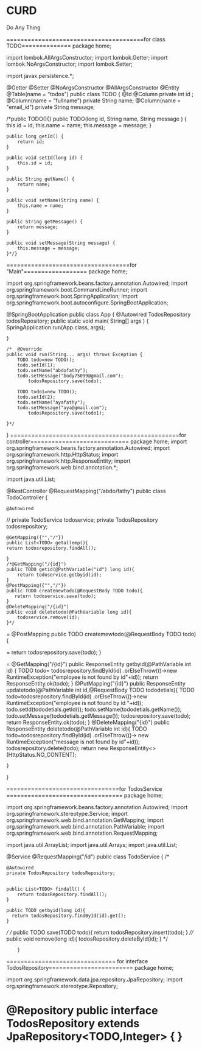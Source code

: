 # CURD
Do Any Thing 

=======================================for class TODO==============
package home;

import lombok.AllArgsConstructor;
import lombok.Getter;
import lombok.NoArgsConstructor;
import lombok.Setter;

import javax.persistence.*;

@Getter
@Setter
@NoArgsConstructor
@AllArgsConstructor
@Entity
@Table(name = "todos")
public class TODO {
    @Id
    @Column
    private int id ;
    @Column(name = "fullname")
    private String name;
    @Column(name = "email_id")
    private String message;




/*public TODO(){}
    public TODO(long id, String name, String message ) {
        this.id = id;
        this.name = name;
        this.message = message;
    }

    public long getId() {
        return id;
    }

    public void setId(long id) {
        this.id = id;
    }

    public String getName() {
        return name;
    }

    public void setName(String name) {
        this.name = name;
    }

    public String getMessage() {
        return message;
    }

    public void setMessage(String message) {
        this.message = message;
    }*/}



===================================for   "Main"==================
package home;

import org.springframework.beans.factory.annotation.Autowired;
import org.springframework.boot.CommandLineRunner;
import org.springframework.boot.SpringApplication;
import org.springframework.boot.autoconfigure.SpringBootApplication;

@SpringBootApplication
public class App  {
    @Autowired
    TodosRepository todosRepository;
    public static void main( String[] args )
    {
        SpringApplication.run(App.class, args);

    }

    /*	@Override
	public void run(String... args) throws Exception {
		TODO todo=new TODO();
		todo.setId(1);
		todo.setName("abdofathy");
		todo.setMessage("body75099@gmail.com");
            todosRepository.save(todo);

		TODO todo1=new TODO();
		todo.setId(2);
		todo.setName("ayafathy");
		todo.setMessage("aya@gmail.com");
            todosRepository.save(todo1);

	}*/
}
================================================for controller============================
package home;
import org.springframework.beans.factory.annotation.Autowired;
import org.springframework.http.HttpStatus;
import org.springframework.http.ResponseEntity;
import org.springframework.web.bind.annotation.*;

import java.util.List;

@RestController
@RequestMapping("/abdo/fathy")
public class TodoController {

    @Autowired
   // private TodoService todoservice;
private TodosRepository todosrepository;

    @GetMapping({"","/"})
    public List<TODO> getallemp(){
    return todosrepository.findAll();

    }
    /*@GetMapping("/{id}")
    public TODO getid(@PathVariable("id") long id){
        return todoservice.getbyid(id);
    }
    @PostMapping({"","/"})
    public TODO createnewtodo(@RequestBody TODO todo){
       return todoservice.save(todo);
    }
    @DeleteMapping("/{id}")
    public void deletetodo(@PathVariable long id){
        todoservice.remove(id);
    }*/
=
    @PostMapping
    public TODO createmewtodo(@RequestBody TODO todo){

 =       return todosrepository.save(todo);
    }

=
    @GetMapping("/{id}")
    public ResponseEntity<TODO> getbyid(@PathVariable int id)
    {
        TODO todo= todosrepository.findById(id)
                .orElseThrow(()->new RuntimeException("employee is not found by id"+id));
        return ResponseEntity.ok(todo);
    }
    @PutMapping("{id}")
    public ResponseEntity<TODO> updatetodo(@PathVariable int id,@RequestBody TODO tododetials){
        TODO todo=todosrepository.findById(id)
                .orElseThrow(()->new RuntimeException("employee is not found by id "+id));
        todo.setId(tododetials.getId());
        todo.setName(tododetials.getName());
        todo.setMessage(tododetials.getMessage());
         todosrepository.save(todo);
         return ResponseEntity.ok(todo);
    }
    @DeleteMapping("{id}")
    public ResponseEntity<TODO> deletetodo(@PathVariable int id){
        TODO todo=todosrepository.findById(id)
                .orElseThrow(()-> new RuntimeException("message is not found by id"+id));
        todosrepository.delete(todo);
    return new ResponseEntity<>(HttpStatus.NO_CONTENT);

    }

}

================================for TodosService =================================
package home;

import org.springframework.beans.factory.annotation.Autowired;
import org.springframework.stereotype.Service;
import org.springframework.web.bind.annotation.GetMapping;
import org.springframework.web.bind.annotation.PathVariable;
import org.springframework.web.bind.annotation.RequestMapping;

import java.util.ArrayList;
import java.util.Arrays;
import java.util.List;

@Service
@RequestMapping("/id")
public class TodoService {
/*


    @Autowired
    private TodosRepository todosRepository;


    public List<TODO> findall() {
        return todosRepository.findAll();
    }

    public TODO getbyid(long id){
      return todosRepository.findById(id).get();
    }
   */
/* public TODO save(TODO todo){
        return todosRepository.insert(todo);
    }
   *//*
 public void remove(long id){
     todosRepository.deleteById(id);   }
*/

        }
=============================== for interface TodosRepository========================
package home;

import org.springframework.data.jpa.repository.JpaRepository;
import org.springframework.stereotype.Repository;

@Repository
public interface TodosRepository extends JpaRepository<TODO,Integer> {
}
======================================================================================
